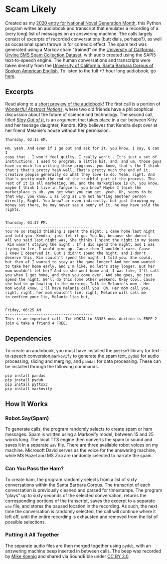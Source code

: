 # Scam Likely
Created as my [2020 entry for National Novel Generation Month](https://github.com/NaNoGenMo/2020/issues/78), this Python program writes an audiobook and transcript that 
emulates a recording of a (very long) list of messages on an answering machine. The calls largely consist of 
excerpts of recorded conversations (butt dials, perhaps?), as well as occasional spam thrown in for comedic effect. 
The spam text was generated using a Markov chain "trained" on the [University of California, Urvine SMS Spam Collection Dataset](https://archive.ics.uci.edu/ml/datasets/sms+spam+collection),
with audio created using the SAPI5 text-to-speech engine. The human conversations and transcripts were taken directly 
from the [University of California, Santa Barbara Corpus of Spoken American English](https://www.linguistics.ucsb.edu/research/santa-barbara-corpus).
To listen to the full +7 hour long audiobook, go [here](https://drive.google.com/file/d/10ZACURKBeYQudqj8Nk8Ae7cZM1Q-rAcK/view?usp=sharing/view?t=1m20s).

## Excerpts
Read along to a [short preview of the audiobook](https://drive.google.com/file/d/1eueWZ_x4RIVldpA04uIFa1e6T3o8YZHu/view?usp=sharing)!
The first call is a portion of [*Wonderful Abstract Notions*](https://www.linguistics.ucsb.edu/research/santa-barbara-corpus#SBC017),
where two old friends have a philosophical discussion about the future of science and technology. The second
call, titled [*Stay Out of It*](https://www.linguistics.ucsb.edu/research/santa-barbara-corpus#SBC042), is an argument
that takes place in a car between Kitty and her teenage daughter, Kendra. Kitty believes that 
Kendra slept over at her friend Melanie's house without her permission.
```
Thursday, 02:15 AM.
---------------------------------------
Hm. yeah. And even if I go out and ask for it. you know, I say, Q can I 
copy that . I won't feel guilty. I really won't . It's just a set of 
instructions, I used to program. a little bit, and, and um, those guys 
have so much fun writing those programs. you know, that's the I think 
that's that's pretty Yeah well, That's pretty much the end of it. 
creative people generally do what they love to do. Yeah, right. And 
that's pretty much the end of the truthful part of the process. The 
rest of it is all marketing. Hm. and the marketplace is uh, you know, 
maybe I think I live in Tangiers. you know? Maybe I think the 
marketplace is uh, you get what you can get. yeah. Uh, seems to be 
that way. you know, I as long as I'm not hurting another person 
directly, Right. You know? or even indirectly. but just throwing my 
money out there, he may never see a penny of it. he may have sold the 
rights.


Thursday, 03:37 PM.
---------------------------------------
You're so stupid thinking I spent the night. I came home last night 
and told you. Kendra, just let it go. You No, because she doesn't 
All you said last night was, She thinks I spent the night in my jeans
 Kim wasn't staying the night . If I did spend the night, and I was 
trying to lie, I would give up. Cause then I wouldn't care. Cause 
I knew I deserved it. But I didn't spend the night, and I don't 
deserve this. Kim couldn't spend the night, I told you. She could, 
but then af I wanted to stay at the game longer? And her mom wanted 
to take her home early, and I'm like, no let's stay longer. But her 
mom wouldn't let her? And so she went home and, I was like, I'll call 
you when I get home, and then you come over. And she goes, no just 
spend the night. We'll do this some other weekend. Okay cool, cause 
she had to go bowling in the morning. Talk to Melanie's mom . Her 
mom would know. I'll have Melanie call you. Oh, Her mom call you, 
right, right, her mom wouldn't lie, right, Melanie will call me 
to confirm your lie, Melanie lies but,


Friday, 06:25 AM.
---------------------------------------
This is an important call. Txt NOKIA to 83383 now. Auction is FREE 2 
join & take a friend 4 FREE.

```

## Dependencies
To create an audiobook, you must have installed the `pyttsx3` library for text-to-speech 
conversion,`markovify` to generate the spam text, `pydub` for audio processing, slicing and merging,
and `pandas` for data processing. These can be installed through the following commands.

```
pip install pandas
pip install pydub
pip install pyttsx3
pip install markovify
```

## How It Works
### Robot.Say(Spam)
To generate calls, the program randomly selects to create spam or ham messages. 
Spam is written using a Markovify model, between 15 and 25 words long. The local TTS engine
then converts the spam to sound and saves it in a separate `wav` file. There are
three available robot voices on my machine. Microsoft David serves as the voice for
the answering machine, while MS Hazel and MS Zira are randomly selected to narrate
the spam.<br>

### Can You Pass the Ham?
To create ham, the program randomly selects from a list of sixty conversations 
within the Santa Barbara Corpus. The transcript of each conversation is previously 
cleaned and parsed for timestamps. The program "plays" up to sixty seconds of the 
selected conversation, returns the corresponding portions of the transcript, 
saves the excerpt to a separate `wav` file, and stores the paused location in 
the recording. As such, the next time the conversation is randomly selected, the 
call will continue where it left off, until the entire recording is exhausted and 
removed from the list of possible selections.

### Putting it All Together
The separate audio files are then merged together using `pydub`, with an answering
machine beep inserted in between calls. The beep was recorded by [Mike Koenig](http://soundbible.com/5-Answering-Machine-Beep.html)
and shared via SoundBible under [CC BY 3.0](https://creativecommons.org/licenses/by/3.0/).
